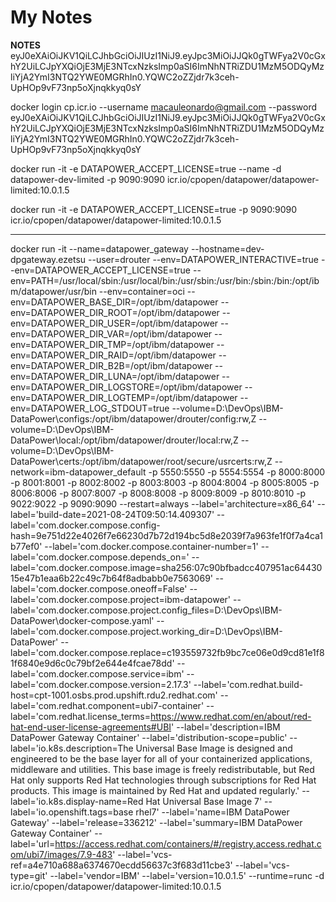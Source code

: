 <!-- My data power container notes -->

# My Notes

**NOTES**
eyJ0eXAiOiJKV1QiLCJhbGciOiJIUzI1NiJ9.eyJpc3MiOiJJQk0gTWFya2V0cGxhY2UiLCJpYXQiOjE3MjE3NTcxNzksImp0aSI6ImNhNTRiZDU1MzM5ODQyMzliYjA2YmI3NTQ2YWE0MGRhIn0.YQWC2oZZjdr7k3ceh-UpHOp9vF73np5oXjnqkkyq0sY

docker login cp.icr.io --username macauleonardo@gmail.com --password eyJ0eXAiOiJKV1QiLCJhbGciOiJIUzI1NiJ9.eyJpc3MiOiJJQk0gTWFya2V0cGxhY2UiLCJpYXQiOjE3MjE3NTcxNzksImp0aSI6ImNhNTRiZDU1MzM5ODQyMzliYjA2YmI3NTQ2YWE0MGRhIn0.YQWC2oZZjdr7k3ceh-UpHOp9vF73np5oXjnqkkyq0sY


docker run -it -e DATAPOWER_ACCEPT_LICENSE=true --name -d datapower-dev-limited -p 9090:9090 icr.io/cpopen/datapower/datapower-limited:10.0.1.5

docker run -it -e DATAPOWER_ACCEPT_LICENSE=true -p 9090:9090 icr.io/cpopen/datapower/datapower-limited:10.0.1.5
****


docker run -it --name=datapower_gateway --hostname=dev-dpgateway.ezetsu --user=drouter --env=DATAPOWER_INTERACTIVE=true --env=DATAPOWER_ACCEPT_LICENSE=true --env=PATH=/usr/local/sbin:/usr/local/bin:/usr/sbin:/usr/bin:/sbin:/bin:/opt/ibm/datapower/usr/bin --env=container=oci --env=DATAPOWER_BASE_DIR=/opt/ibm/datapower --env=DATAPOWER_DIR_ROOT=/opt/ibm/datapower --env=DATAPOWER_DIR_USER=/opt/ibm/datapower --env=DATAPOWER_DIR_VAR=/opt/ibm/datapower --env=DATAPOWER_DIR_TMP=/opt/ibm/datapower --env=DATAPOWER_DIR_RAID=/opt/ibm/datapower --env=DATAPOWER_DIR_B2B=/opt/ibm/datapower --env=DATAPOWER_DIR_LUNA=/opt/ibm/datapower --env=DATAPOWER_DIR_LOGSTORE=/opt/ibm/datapower --env=DATAPOWER_DIR_LOGTEMP=/opt/ibm/datapower --env=DATAPOWER_LOG_STDOUT=true --volume=D:\DevOps\IBM-DataPower\configs:/opt/ibm/datapower/drouter/config:rw,Z --volume=D:\DevOps\IBM-DataPower\local:/opt/ibm/datapower/drouter/local:rw,Z --volume=D:\DevOps\IBM-DataPower\certs:/opt/ibm/datapower/root/secure/usrcerts:rw,Z --network=ibm-datapower_default -p 5550:5550 -p 5554:5554 -p 8000:8000 -p 8001:8001 -p 8002:8002 -p 8003:8003 -p 8004:8004 -p 8005:8005 -p 8006:8006 -p 8007:8007 -p 8008:8008 -p 8009:8009 -p 8010:8010 -p 9022:9022 -p 9090:9090 --restart=always --label='architecture=x86_64' --label='build-date=2021-08-24T09:50:14.409307' --label='com.docker.compose.config-hash=9e751d22e4026f7e66230d7b72d194bc5d8e2039f7a963fe1f0f7a4ca1b77ef0' --label='com.docker.compose.container-number=1' --label='com.docker.compose.depends_on=' --label='com.docker.compose.image=sha256:07c90bfbadcc407951ac6443015e47b1eaa6b22c49c7b64f8adbabb0e7563069' --label='com.docker.compose.oneoff=False' --label='com.docker.compose.project=ibm-datapower' --label='com.docker.compose.project.config_files=D:\DevOps\IBM-DataPower\docker-compose.yaml' --label='com.docker.compose.project.working_dir=D:\DevOps\IBM-DataPower' --label='com.docker.compose.replace=c193559732fb9bc7ce06e0d9cd81e1f81f6840e9d6c0c79bf2e644e4fcae78dd' --label='com.docker.compose.service=ibm' --label='com.docker.compose.version=2.17.3' --label='com.redhat.build-host=cpt-1001.osbs.prod.upshift.rdu2.redhat.com' --label='com.redhat.component=ubi7-container' --label='com.redhat.license_terms=https://www.redhat.com/en/about/red-hat-end-user-license-agreements#UBI' --label='description=IBM DataPower Gateway Container' --label='distribution-scope=public' --label='io.k8s.description=The Universal Base Image is designed and engineered to be the base layer for all of your containerized applications, middleware and utilities. This base image is freely redistributable, but Red Hat only supports Red Hat technologies through subscriptions for Red Hat products. This image is maintained by Red Hat and updated regularly.' --label='io.k8s.display-name=Red Hat Universal Base Image 7' --label='io.openshift.tags=base rhel7' --label='name=IBM DataPower Gateway' --label='release=336212' --label='summary=IBM DataPower Gateway Container' --label='url=https://access.redhat.com/containers/#/registry.access.redhat.com/ubi7/images/7.9-483' --label='vcs-ref=a4e710a688a6374670ecdd56637c3f683d11cbe3' --label='vcs-type=git' --label='vendor=IBM' --label='version=10.0.1.5' --runtime=runc -d icr.io/cpopen/datapower/datapower-limited:10.0.1.5
